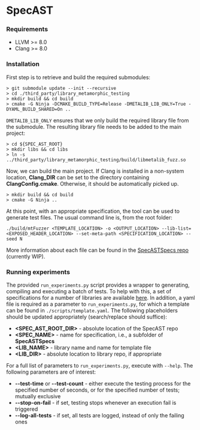 # SpecAST

### Requirements

* LLVM >= 8.0
* Clang >= 8.0

### Installation

First step is to retrieve and build the required submodules:

```
> git submodule update --init --recursive
> cd ./third_party/library_metamorphic_testing
> mkdir build && cd build
> cmake -G Ninja -DCMAKE_BUILD_TYPE=Release -DMETALIB_LIB_ONLY=True -DYAML_BUILD_SHARED=On ..
```

`DMETALIB_LIB_ONLY` ensures that we only build the required library file from
the submodule. The resulting library file needs to be added to the main project:

```
> cd ${SPEC_AST_ROOT}
> mkdir libs && cd libs
> ln -s ../third_party/library_metamorphic_testing/build/libmetalib_fuzz.so
```

Now, we can build the main project. If Clang is installed in a non-system location, **Clang_DIR** can be set to the directory containing **ClangConfig.cmake**. Otherwise, it should be automatically picked up.

```
> mkdir build && cd build
> cmake -G Ninja ..
```

At this point, with an appropriate specification, the tool can be used to generate test files. The usual command line is, from the root folder:

```
./build/mtFuzzer <TEMPLATE_LOCATION> -o <OUTPUT_LOCATION> --lib-list=<EXPOSED_HEADER_LOCATION> --set-meta-path <SPECIFICATION_LOCATION> --seed N
```

More information about each file can be found in the [SpecASTSpecs repo](https://github.com/0152la/SpecASTSpecs) (currently WIP).

### Running experiments

The provided `run_experiments.py` script provides a wrapper to generating,
compiling and executing a batch of tests. To help with this, a set of
specifications for a number of libraries are available
[here](https://github.com/0152la/SpecASTSpecs). In addition, a yaml file is
required as a parameter to `run_experiments.py`, for which a template can be
found in `./scripts/template.yaml`. The following placeholders should be updated
appropriately (search/replace should suffice):

* **\<SPEC_AST_ROOT_DIR\>** - absolute location of the SpecAST repo
* **\<SPEC_NAME\>** - name for specification, i.e., a subfolder of **SpecASTSpecs**
* **\<LIB_NAME\>** - library name and name for template file
* **\<LIB_DIR\>** - absolute location to library repo, if appropriate

For a full list of parameters to `run_experiments.py`, execute with `--help`.
The following parameters are of interest:

* **--test-time** or **--test-count** - either execute the testing process for
the specified number of seconds, or for the specified number of tests;
mutually exclusive
* **--stop-on-fail** - if set, testing stops whenever an execution fail is
triggered
* **--log-all-tests** - if set, all tests are logged, instead of only the
failing ones
